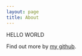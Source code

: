 ```yaml
---
layout: page
title: About
---
```


HELLO WORLD

Find out more by [my github](https://cwz753.github.io/lvqunbai/).

